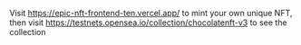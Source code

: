 Visit https://epic-nft-frontend-ten.vercel.app/ to mint your own unique NFT, then visit https://testnets.opensea.io/collection/chocolatenft-v3 to see the collection

